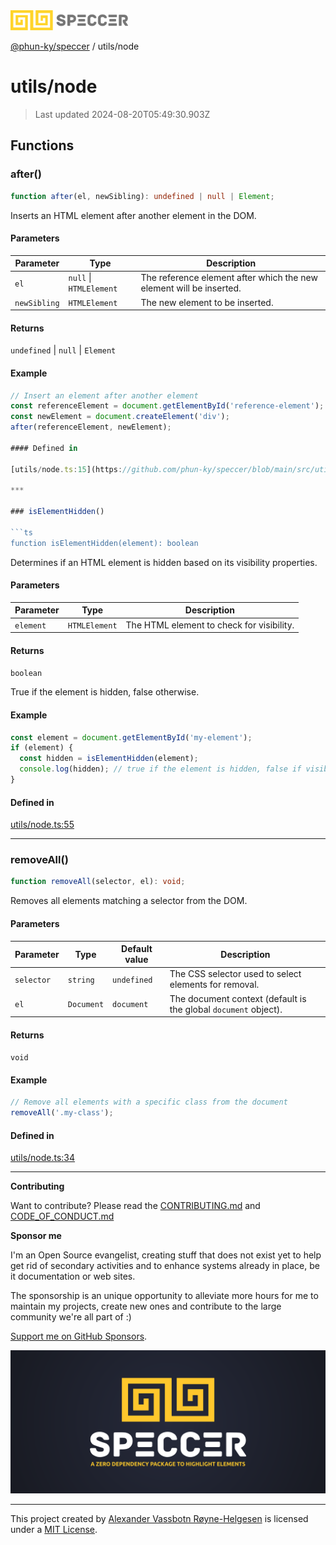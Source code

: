 <div>
  <img alt="SPECCER logo" src="https://raw.githubusercontent.com/phun-ky/speccer/main/public/logo-speccer-horizontal-colored-package.svg?raw=true" style="max-height:32px;" />
</div>

[@phun-ky/speccer](../README.md) / utils/node

# utils/node

> Last updated 2024-08-20T05:49:30.903Z

## Functions

### after()

```ts
function after(el, newSibling): undefined | null | Element;
```

Inserts an HTML element after another element in the DOM.

#### Parameters

| Parameter    | Type                    | Description                                                         |
| ------------ | ----------------------- | ------------------------------------------------------------------- |
| `el`         | `null` \| `HTMLElement` | The reference element after which the new element will be inserted. |
| `newSibling` | `HTMLElement`           | The new element to be inserted.                                     |

#### Returns

`undefined` | `null` | `Element`

#### Example

````ts
// Insert an element after another element
const referenceElement = document.getElementById('reference-element');
const newElement = document.createElement('div');
after(referenceElement, newElement);

#### Defined in

[utils/node.ts:15](https://github.com/phun-ky/speccer/blob/main/src/utils/node.ts#L15)

***

### isElementHidden()

```ts
function isElementHidden(element): boolean
````

Determines if an HTML element is hidden based on its visibility properties.

#### Parameters

| Parameter | Type          | Description                               |
| --------- | ------------- | ----------------------------------------- |
| `element` | `HTMLElement` | The HTML element to check for visibility. |

#### Returns

`boolean`

True if the element is hidden, false otherwise.

#### Example

```ts
const element = document.getElementById('my-element');
if (element) {
  const hidden = isElementHidden(element);
  console.log(hidden); // true if the element is hidden, false if visible
}
```

#### Defined in

[utils/node.ts:55](https://github.com/phun-ky/speccer/blob/main/src/utils/node.ts#L55)

---

### removeAll()

```ts
function removeAll(selector, el): void;
```

Removes all elements matching a selector from the DOM.

#### Parameters

| Parameter  | Type       | Default value | Description                                                     |
| ---------- | ---------- | ------------- | --------------------------------------------------------------- |
| `selector` | `string`   | `undefined`   | The CSS selector used to select elements for removal.           |
| `el`       | `Document` | `document`    | The document context (default is the global `document` object). |

#### Returns

`void`

#### Example

```ts
// Remove all elements with a specific class from the document
removeAll('.my-class');
```

#### Defined in

[utils/node.ts:34](https://github.com/phun-ky/speccer/blob/main/src/utils/node.ts#L34)

---

**Contributing**

Want to contribute? Please read the [CONTRIBUTING.md](https://github.com/phun-ky/speccer/blob/main/CONTRIBUTING.md) and [CODE_OF_CONDUCT.md](https://github.com/phun-ky/speccer/blob/main/CODE_OF_CONDUCT.md)

**Sponsor me**

I'm an Open Source evangelist, creating stuff that does not exist yet to help get rid of secondary activities and to enhance systems already in place, be it documentation or web sites.

The sponsorship is an unique opportunity to alleviate more hours for me to maintain my projects, create new ones and contribute to the large community we're all part of :)

[Support me on GitHub Sponsors](https://github.com/sponsors/phun-ky).

![Speccer banner, with logo and slogan: A zero dependency package to highlight elements](https://github.com/phun-ky/speccer/blob/main/public/speccer-banner.png?raw=true)

---

This project created by [Alexander Vassbotn Røyne-Helgesen](http://phun-ky.net) is licensed under a [MIT License](https://choosealicense.com/licenses/mit/).

